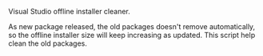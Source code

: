 Visual Studio offline installer cleaner.

As new package released, the old packages doesn't remove automatically, so the offline installer size will keep increasing as updated.
This script help clean the old packages.
